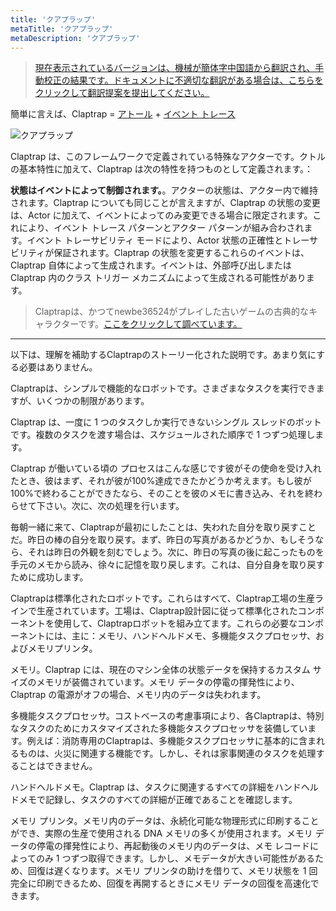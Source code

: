 ```yaml
---
title: 'クアプラップ'
metaTitle: 'クアプラップ'
metaDescription: 'クアプラップ'
---
```


> [現在表示されているバージョンは、機械が簡体字中国語から翻訳され、手動校正の結果です。ドキュメントに不適切な翻訳がある場合は、こちらをクリックして翻訳提案を提出してください。](https://crwd.in/newbeclaptrap)

簡単に言えば、Claptrap = [アトール](/zh_Hans/2-Glossary/Actor-Pattern) + [イベント トレース](/zh_Hans/2-Glossary/Event-Sourcing)

![クアプラップ](/images/20190228-001.gif)

Claptrap は、このフレームワークで定義されている特殊なアクターです。クトルの基本特性に加えて、Claptrap は次の特性を持つものとして定義されます。：

**状態はイベントによって制御されます。**。アクターの状態は、アクター内で維持されます。Claptrap についても同じことが言えますが、Claptrap の状態の変更は、Actor に加えて、イベントによってのみ変更できる場合に限定されます。これにより、イベント トレース パターンとアクター パターンが組み合わされます。イベント トレーサビリティ モードにより、Actor 状態の正確性とトレーサビリティが保証されます。Claptrap の状態を変更するこれらのイベントは、Claptrap 自体によって生成されます。イベントは、外部呼び出しまたは Claptrap 内のクラス トリガー メカニズムによって生成される可能性があります。

> Claptrapは、かつてnewbe36524がプレイした古いゲームの古典的なキャラクターです。[ここをクリックして調べています。](https://zh.moegirl.org/%E5%B0%8F%E5%90%B5%E9%97%B9)

---

以下は、理解を補助するClaptrapのストーリー化された説明です。あまり気にする必要はありません。

Claptrapは、シンプルで機能的なロボットです。さまざまなタスクを実行できますが、いくつかの制限があります。

Claptrap は、一度に 1 つのタスクしか実行できないシングル スレッドのボットです。複数のタスクを渡す場合は、スケジュールされた順序で 1 つずつ処理します。

Claptrap が働いている頃の プロセスはこんな感じです彼がその使命を受け入れたとき、彼はまず、それが彼が100%達成できたかどうか考えます。もし彼が100%で終わることができたなら、そのことを彼のメモに書き込み、それを終わらせて下さい。次に、次の処理を行います。

毎朝一緒に来て、Claptrapが最初にしたことは、失われた自分を取り戻すことだ。昨日の棒の自分を取り戻す。まず、昨日の写真があるかどうか、もしそうなら、それは昨日の外観を刻むでしょう。次に、昨日の写真の後に起こったものを手元のメモから読み、徐々に記憶を取り戻します。これは、自分自身を取り戻すために成功します。

Claptrapは標準化されたロボットです。これらはすべて、Claptrap工場の生産ラインで生産されています。工場は、Claptrap設計図に従って標準化されたコンポーネントを使用して、Claptrapロボットを組み立てます。これらの必要なコンポーネントには、主に：メモリ、ハンドヘルドメモ、多機能タスクプロセッサ、およびメモリプリンタ。

メモリ。Claptrap には、現在のマシン全体の状態データを保持するカスタム サイズのメモリが装備されています。メモリ データの停電の揮発性により、Claptrap の電源がオフの場合、メモリ内のデータは失われます。

多機能タスクプロセッサ。コストベースの考慮事項により、各Claptrapは、特別なタスクのためにカスタマイズされた多機能タスクプロセッサを装備しています。例えば：消防専用のClaptrapは、多機能タスクプロセッサに基本的に含まれるものは、火災に関連する機能です。しかし、それは家事関連のタスクを処理することはできません。

ハンドヘルドメモ。Claptrap は、タスクに関連するすべての詳細をハンドヘルドメモで記録し、タスクのすべての詳細が正確であることを確認します。

メモリ プリンタ。メモリ内のデータは、永続化可能な物理形式に印刷することができ、実際の生産で使用される DNA メモリの多くが使用されます。メモリ データの停電の揮発性により、再起動後のメモリ内のデータは、メモ レコードによってのみ 1 つずつ取得できます。しかし、メモデータが大きい可能性があるため、回復は遅くなります。メモリ プリンタの助けを借りて、メモリ状態を 1 回完全に印刷できるため、回復を再開するときにメモリ データの回復を高速化できます。
